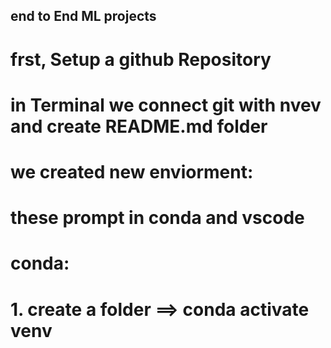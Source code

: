 
## end to End ML projects
# frst, Setup a github Repository
# in Terminal we connect git with nvev and create README.md folder
# we created new enviorment:
#  these prompt in conda and vscode
# conda: 
# 1. create a folder  ==> conda activate venv

